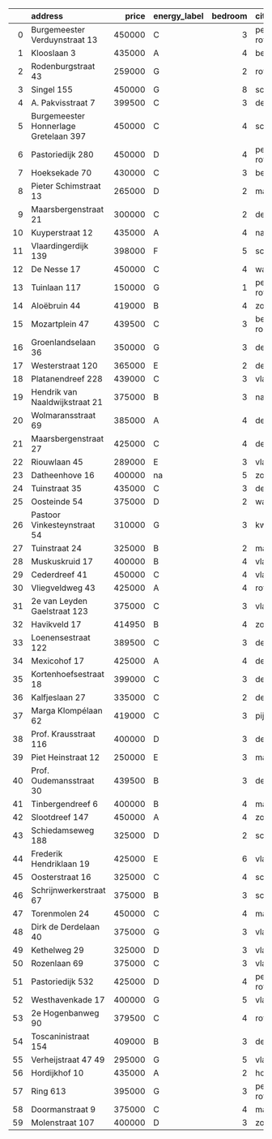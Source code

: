 |    | address                               |   price | energy_label   |   bedroom | city                |   house_age |   house_id |
|---:|:--------------------------------------|--------:|:---------------|----------:|:--------------------|------------:|-----------:|
|  0 | Burgemeester Verduynstraat 13         |  450000 | C              |         3 | pernis-rotterdam    |          72 |   43441915 |
|  1 | Klooslaan 3                           |  435000 | A              |         4 | bergschenhoek       |          22 |   43432191 |
|  2 | Rodenburgstraat 43                    |  259000 | G              |         2 | rotterdam           |          96 |   43437968 |
|  3 | Singel 155                            |  450000 | G              |         8 | schiedam            |         138 |   43411413 |
|  4 | A. Pakvisstraat 7                     |  399500 | C              |         3 | den-haag            |          42 |   43496246 |
|  5 | Burgemeester Honnerlage Gretelaan 397 |  450000 | C              |         4 | schiedam            |          35 |   43481836 |
|  6 | Pastoriedijk 280                      |  450000 | D              |         4 | pernis-rotterdam    |         124 |   42316553 |
|  7 | Hoeksekade 70                         |  430000 | C              |         3 | bergschenhoek       |          92 |   43431956 |
|  8 | Pieter Schimstraat 13                 |  265000 | D              |         2 | maassluis           |         114 |   43440739 |
|  9 | Maarsbergenstraat 21                  |  300000 | C              |         2 | den-haag            |          75 |   43437640 |
| 10 | Kuyperstraat 12                       |  435000 | A              |         4 | naaldwijk           |          40 |   43449903 |
| 11 | Vlaardingerdijk 139                   |  398000 | F              |         5 | schiedam            |          95 |   43418579 |
| 12 | De Nesse 17                           |  450000 | C              |         4 | wateringen          |          56 |   43430692 |
| 13 | Tuinlaan 117                          |  150000 | G              |         1 | pernis-rotterdam    |         124 |   43431646 |
| 14 | Aloëbruin 44                          |  419000 | B              |         4 | zoetermeer          |          34 |   43401627 |
| 15 | Mozartplein 47                        |  439500 | C              |         3 | berkel-en-rodenrijs |          52 |   43448936 |
| 16 | Groenlandselaan 36                    |  350000 | G              |         3 | delft               |         119 |   43425656 |
| 17 | Westerstraat 120                      |  365000 | E              |         2 | delft               |         138 |   43426254 |
| 18 | Platanendreef 228                     |  439000 | C              |         3 | vlaardingen         |          38 |   42321057 |
| 19 | Hendrik van Naaldwijkstraat 21        |  375000 | B              |         3 | naaldwijk           |          67 |   43447008 |
| 20 | Wolmaransstraat 69                    |  385000 | A              |         4 | den-haag            |          30 |   43449520 |
| 21 | Maarsbergenstraat 27                  |  425000 | C              |         4 | den-haag            |          75 |   43497367 |
| 22 | Riouwlaan 45                          |  289000 | E              |         3 | vlaardingen         |          73 |   43436337 |
| 23 | Datheenhove 16                        |  400000 | na             |         5 | zoetermeer          |          48 |   43402220 |
| 24 | Tuinstraat 35                         |  435000 | C              |         3 | delft               |         112 |   43431911 |
| 25 | Oosteinde 54                          |  375000 | D              |         2 | wateringen          |         191 |   43421230 |
| 26 | Pastoor Vinkesteynstraat 54           |  310000 | G              |         3 | kwintsheul          |          86 |   43459042 |
| 27 | Tuinstraat 24                         |  325000 | B              |         2 | maassluis           |          46 |   43449956 |
| 28 | Muskuskruid 17                        |  400000 | B              |         4 | vlaardingen         |          39 |   43434571 |
| 29 | Cederdreef 41                         |  450000 | C              |         4 | vlaardingen         |          48 |   43446865 |
| 30 | Vliegveldweg 43                       |  425000 | A              |         4 | rotterdam           |          65 |   43473799 |
| 31 | 2e van Leyden Gaelstraat 123          |  375000 | C              |         3 | vlaardingen         |          98 |   43442858 |
| 32 | Havikveld 17                          |  414950 | B              |         4 | zoetermeer          |          41 |   43448775 |
| 33 | Loenensestraat 122                    |  389500 | C              |         3 | den-haag            |         118 |   42324079 |
| 34 | Mexicohof 17                          |  425000 | A              |         4 | delft               |          43 |   43447586 |
| 35 | Kortenhoefsestraat 18                 |  399000 | C              |         3 | den-haag            |          97 |   43418862 |
| 36 | Kalfjeslaan 27                        |  335000 | C              |         2 | delft               |          45 |   43428575 |
| 37 | Marga Klompélaan 62                   |  419000 | C              |         3 | pijnacker           |          33 |   43433724 |
| 38 | Prof. Krausstraat 116                 |  400000 | D              |         3 | delft               |          72 |   43441501 |
| 39 | Piet Heinstraat 12                    |  250000 | E              |         3 | maassluis           |         114 |   43432615 |
| 40 | Prof. Oudemansstraat 30               |  439500 | B              |         3 | delft               |          72 |   43434587 |
| 41 | Tinbergendreef 6                      |  400000 | B              |         4 | maassluis           |          47 |   43438922 |
| 42 | Slootdreef 147                        |  450000 | A              |         4 | zoetermeer          |          46 |   43434643 |
| 43 | Schiedamseweg 188                     |  325000 | D              |         2 | schiedam            |         101 |   43411560 |
| 44 | Frederik Hendriklaan 19               |  425000 | E              |         6 | vlaardingen         |          56 |   43449671 |
| 45 | Oosterstraat 16                       |  325000 | C              |         4 | schiedam            |         140 |   43434957 |
| 46 | Schrijnwerkerstraat 67                |  375000 | B              |         3 | schiedam            |          39 |   43424895 |
| 47 | Torenmolen 24                         |  450000 | C              |         4 | maassluis           |          37 |   43448873 |
| 48 | Dirk de Derdelaan 40                  |  375000 | G              |         3 | vlaardingen         |          65 |   43406419 |
| 49 | Kethelweg 29                          |  325000 | D              |         3 | vlaardingen         |          91 |   43452830 |
| 50 | Rozenlaan 69                          |  375000 | C              |         3 | vlaardingen         |          96 |   43442842 |
| 51 | Pastoriedijk 532                      |  425000 | D              |         4 | pernis-rotterdam    |        2024 |   43405993 |
| 52 | Westhavenkade 17                      |  400000 | G              |         5 | vlaardingen         |         124 |   42196845 |
| 53 | 2e Hogenbanweg 90                     |  379500 | C              |         4 | rotterdam           |          70 |   43447444 |
| 54 | Toscaninistraat 154                   |  409000 | B              |         3 | den-haag            |          44 |   43434144 |
| 55 | Verheijstraat 47 49                   |  295000 | G              |         5 | vlaardingen         |          87 |   43424872 |
| 56 | Hordijkhof 10                         |  435000 | A              |         2 | honselersdijk       |          23 |   43403708 |
| 57 | Ring 613                              |  395000 | G              |         3 | pernis-rotterdam    |          97 |   43496243 |
| 58 | Doormanstraat 9                       |  375000 | C              |         4 | maasdijk            |          52 |   43432963 |
| 59 | Molenstraat 107                       |  400000 | D              |         3 | zoetermeer          |          89 |   43431319 |